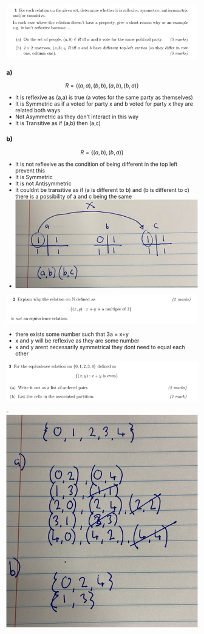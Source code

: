 ![Question 1](images/A3Q1.png)

### a)
$$R = \{(a,a),(b,b),(a,b),(b,a)\}$$
- It is reflexive as (a,a) is true (a votes for the same party as themselves)
- It is Symmetric as if a voted for party x and b voted for party x they are related both ways
- Not Asymmetric as they don't interact in this way
- It is Transitive as if (a,b) then (a,c)


### b)
$$ R = \{(a,b),(b,a)\} $$
- It is not reflexive as the condition of being different in the top left prevent this 
- It is Symmetric
- It is not Antisymmetric
- It couldnt be transitive as if (a is different to b) and (b is different to c) there is a possibility of a and c being the same
- ![example](/images/IMG_5025.jpeg) 
    

![Question 2](images/A3Q2.png)

- there exists some number such that 3a = x+y
- x and y will be reflexive as they are some number
- x and y arent necessarily symmetrical they dont need to equal each other

![Question 3](images/A3Q3.png)

  -![My Answer](images/IMG_5026.jpeg) 
